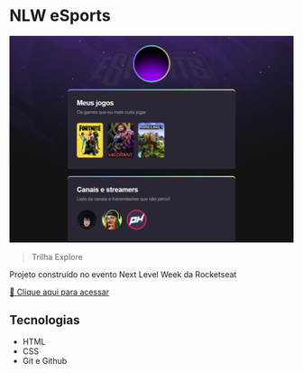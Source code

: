 # NLW eSports

![preview](./.github/preview.png)

>Trilha Explore

Projeto construído no evento Next Level Week da Rocketseat

[🔗 Clique aqui para acessar](https://szgundo.github.io/segundo/)


## Tecnologias
- HTML
- CSS
- Git e Github